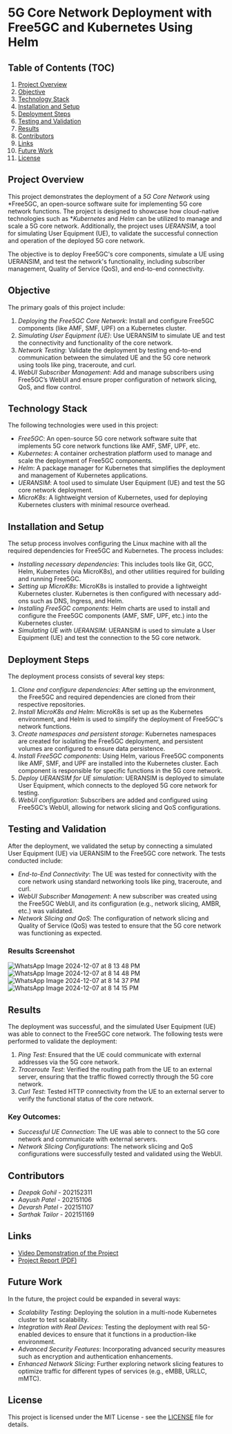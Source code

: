 # 5G Core Network Deployment with Free5GC and Kubernetes Using Helm

## Table of Contents (TOC)

1. [Project Overview](#project-overview)
2. [Objective](#objective)
3. [Technology Stack](#technology-stack)
4. [Installation and Setup](#installation-and-setup)
5. [Deployment Steps](#deployment-steps)
6. [Testing and Validation](#testing-and-validation)
7. [Results](#results)
8. [Contributors](#contributors)
9. [Links](#links)
10. [Future Work](#future-work)
11. [License](#license)

## Project Overview

This project demonstrates the deployment of a *5G Core Network* using *Free5GC, an open-source software suite for implementing 5G core network functions. The project is designed to showcase how cloud-native technologies such as **Kubernetes* and *Helm* can be utilized to manage and scale a 5G core network. Additionally, the project uses *UERANSIM*, a tool for simulating User Equipment (UE), to validate the successful connection and operation of the deployed 5G core network.

The objective is to deploy Free5GC's core components, simulate a UE using UERANSIM, and test the network's functionality, including subscriber management, Quality of Service (QoS), and end-to-end connectivity.

## Objective

The primary goals of this project include:

1. *Deploying the Free5GC Core Network*: Install and configure Free5GC components (like AMF, SMF, UPF) on a Kubernetes cluster.
2. *Simulating User Equipment (UE)*: Use UERANSIM to simulate UE and test the connectivity and functionality of the core network.
3. *Network Testing*: Validate the deployment by testing end-to-end communication between the simulated UE and the 5G core network using tools like ping, traceroute, and curl.
4. *WebUI Subscriber Management*: Add and manage subscribers using Free5GC’s WebUI and ensure proper configuration of network slicing, QoS, and flow control.

## Technology Stack

The following technologies were used in this project:

- *Free5GC*: An open-source 5G core network software suite that implements 5G core network functions like AMF, SMF, UPF, etc.
- *Kubernetes*: A container orchestration platform used to manage and scale the deployment of Free5GC components.
- *Helm*: A package manager for Kubernetes that simplifies the deployment and management of Kubernetes applications.
- *UERANSIM*: A tool used to simulate User Equipment (UE) and test the 5G core network deployment.
- *MicroK8s*: A lightweight version of Kubernetes, used for deploying Kubernetes clusters with minimal resource overhead.

## Installation and Setup

The setup process involves configuring the Linux machine with all the required dependencies for Free5GC and Kubernetes. The process includes:

- *Installing necessary dependencies*: This includes tools like Git, GCC, Helm, Kubernetes (via MicroK8s), and other utilities required for building and running Free5GC.
- *Setting up MicroK8s*: MicroK8s is installed to provide a lightweight Kubernetes cluster. Kubernetes is then configured with necessary add-ons such as DNS, Ingress, and Helm.
- *Installing Free5GC components*: Helm charts are used to install and configure the Free5GC components (AMF, SMF, UPF, etc.) into the Kubernetes cluster.
- *Simulating UE with UERANSIM*: UERANSIM is used to simulate a User Equipment (UE) and test the connection to the 5G core network.

## Deployment Steps

The deployment process consists of several key steps:

1. *Clone and configure dependencies*: After setting up the environment, the Free5GC and required dependencies are cloned from their respective repositories.
2. *Install MicroK8s and Helm*: MicroK8s is set up as the Kubernetes environment, and Helm is used to simplify the deployment of Free5GC's network functions.
3. *Create namespaces and persistent storage*: Kubernetes namespaces are created for isolating the Free5GC deployment, and persistent volumes are configured to ensure data persistence.
4. *Install Free5GC components*: Using Helm, various Free5GC components like AMF, SMF, and UPF are installed into the Kubernetes cluster. Each component is responsible for specific functions in the 5G core network.
5. *Deploy UERANSIM for UE simulation*: UERANSIM is deployed to simulate User Equipment, which connects to the deployed 5G core network for testing.
6. *WebUI configuration*: Subscribers are added and configured using Free5GC’s WebUI, allowing for network slicing and QoS configurations.

## Testing and Validation

After the deployment, we validated the setup by connecting a simulated User Equipment (UE) via UERANSIM to the Free5GC core network. The tests conducted include:

- *End-to-End Connectivity*: The UE was tested for connectivity with the core network using standard networking tools like ping, traceroute, and curl.
- *WebUI Subscriber Management*: A new subscriber was created using the Free5GC WebUI, and its configuration (e.g., network slicing, AMBR, etc.) was validated.
- *Network Slicing and QoS*: The configuration of network slicing and Quality of Service (QoS) was tested to ensure that the 5G core network was functioning as expected.

### Results Screenshot
![WhatsApp Image 2024-12-07 at 8 13 48 PM](https://github.com/user-attachments/assets/dda01d8f-7598-4ecd-8adb-4360ac58b74b)
![WhatsApp Image 2024-12-07 at 8 14 48 PM](https://github.com/user-attachments/assets/6d774965-da74-41fa-b623-d9ec05f9d436)
![WhatsApp Image 2024-12-07 at 8 14 37 PM](https://github.com/user-attachments/assets/6c37aa3a-80c7-40d5-a594-fec66fb650d9)
![WhatsApp Image 2024-12-07 at 8 14 15 PM](https://github.com/user-attachments/assets/c1fef4c4-b798-4879-b68b-4d3499061b75)

## Results

The deployment was successful, and the simulated User Equipment (UE) was able to connect to the Free5GC core network. The following tests were performed to validate the deployment:

1. *Ping Test*: Ensured that the UE could communicate with external addresses via the 5G core network.
2. *Traceroute Test*: Verified the routing path from the UE to an external server, ensuring that the traffic flowed correctly through the 5G core network.
3. *Curl Test*: Tested HTTP connectivity from the UE to an external server to verify the functional status of the core network.

### Key Outcomes:
- *Successful UE Connection*: The UE was able to connect to the 5G core network and communicate with external servers.
- *Network Slicing Configurations*: The network slicing and QoS configurations were successfully tested and validated using the WebUI.

## Contributors

- *Deepak Gohil* - 202152311
- *Aayush Patel* - 202151106
- *Devarsh Patel* - 202151107
- *Sarthak Tailor* - 202151169

## Links

- [Video Demonstration of the Project](https://drive.google.com/drive/folders/1c_cY7-tSvcCpJR9M_BcwZWQ-NwnEl1Jl?usp=sharing)
- [Project Report (PDF)](https://drive.google.com/file/d/1NFmwaRCZ9g1oCPuQtBEzpsAptlweJ65E/view?usp=sharing)

## Future Work

In the future, the project could be expanded in several ways:

- *Scalability Testing*: Deploying the solution in a multi-node Kubernetes cluster to test scalability.
- *Integration with Real Devices*: Testing the deployment with real 5G-enabled devices to ensure that it functions in a production-like environment.
- *Advanced Security Features*: Incorporating advanced security measures such as encryption and authentication enhancements.
- *Enhanced Network Slicing*: Further exploring network slicing features to optimize traffic for different types of services (e.g., eMBB, URLLC, mMTC).

## License

This project is licensed under the MIT License - see the [LICENSE](https://github.com/IIITV-5G-and-Edge-Computing-Activity/free5gc-5G-core-kubernetes-deployment/blob/main/LICENSE) file for details.
